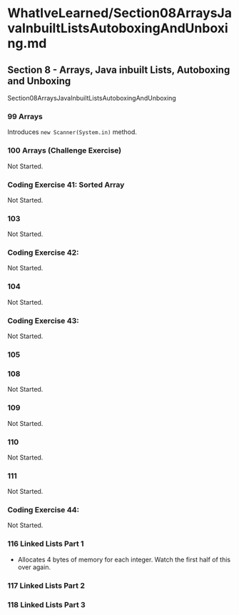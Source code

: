 # WhatIveLearned/Section08ArraysJavaInbuiltListsAutoboxingAndUnboxing.md

<!-- used this to populate the video titles https://docs.google.com/spreadsheets/d/1T5__se_ChZxoXZvkZaOl9QkjPdeYXxXMbDBR9tFP__k/edit#gid=656806513 -->

## Section 8 - Arrays, Java inbuilt Lists, Autoboxing and Unboxing

Section08ArraysJavaInbuiltListsAutoboxingAndUnboxing

### 99 Arrays
Introduces `new Scanner(System.in)` method.
### 100 Arrays (Challenge Exercise)
Not Started.
### Coding Exercise 41: Sorted Array
Not Started.
### 103
Not Started.
### Coding Exercise 42: 
Not Started.
### 104
Not Started.
### Coding Exercise 43: 
Not Started.
### 105
### 108
Not Started.
### 109
Not Started.
### 110
Not Started.
### 111
Not Started.
### Coding Exercise 44: 
Not Started.
### 116 Linked Lists Part 1
* Allocates 4 bytes of memory for each integer.
Watch the first half of this over again.

### 117 Linked Lists Part 2
### 118 Linked Lists Part 3
